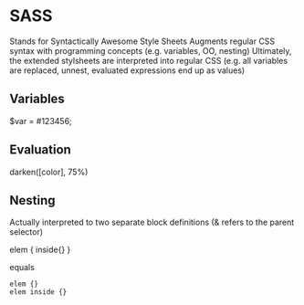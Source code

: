# SASS

Stands for Syntactically Awesome Style Sheets
Augments regular CSS syntax with programming concepts (e.g. variables, OO, nesting)
Ultimately, the extended stylsheets are interpreted into regular CSS (e.g. all variables are replaced, unnest, evaluated expressions end up as values)

## Variables

  $var = #123456;

## Evaluation

  darken([color], 75%)

## Nesting

Actually interpreted to two separate block definitions (& refers to the parent selector)

  elem { inside{} }

equals

    elem {}
    elem inside {}